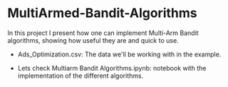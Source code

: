 # MultiArmed-Bandit-Algorithms 

In this project I present how one can implement Multi-Arm Bandit algorithms,
showing how useful they are and quick to use.

- Ads_Optimization.csv: The data we'll be working with in the example.

- Lets check Multiarm Bandit Algorithms.ipynb: notebook with the implementation of the different algorithms.
